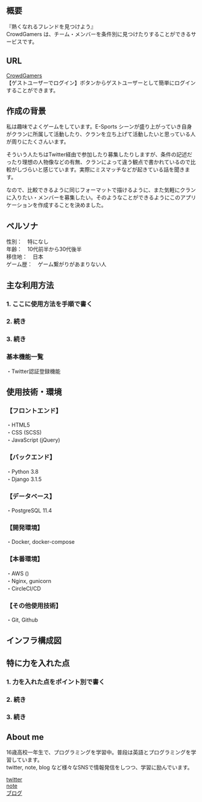 ## 概要
『熱くなれるフレンドを見つけよう』  
CrowdGamers は、チーム・メンバーを条件別に見つけたりすることができるサービスです。


## URL
[CrowdGamers](https://crowdgamers.com/)  
【ゲストユーザーでログイン】ボタンからゲストユーザーとして簡単にログインすることができます。



## 作成の背景
私は趣味でよくゲームをしています。E-Sports シーンが盛り上がっていき自身がクランに所属して活動したり、クランを立ち上げて活動したいと思っている人が周りにたくさんいます。  

そういう人たちはTwitter経由で参加したり募集したりしますが、条件の記述だったり理想の人物像などの有無、クランによって違う観点で書かれているので比較がしづらいと感じています。実際にミスマッチなどが起きている話を聞きます。  

なので、比較できるように同じフォーマットで描けるように、また気軽にクランに入りたい・メンバーを募集したい。そのようなことができるようにこのアプリケーションを作成することを決めました。



## ペルソナ
性別：　特になし  
年齢：　10代前半から30代後半  
移住地：　日本  
ゲーム歴：　ゲーム繋がりがあまりない人  



## 主な利用方法
### 1. ここに使用方法を手順で書く
### 2. 続き
### 3. 続き



### 基本機能一覧
・Twitter認証登録機能



## 使用技術・環境
### 【フロントエンド】
・HTML5  
・CSS (SCSS)  
・JavaScript (jQuery)


### 【バックエンド】
・Python 3.8  
・Django 3.1.5  



### 【データベース】
・PostgreSQL 11.4



### 【開発環境】
・Docker, docker-compose


### 【本番環境】
・AWS ()  
・Nginx, gunicorn  
・CircleCI/CD  



### 【その他使用技術】
・Git, Github



## インフラ構成図


## 特に力を入れた点


### 1. 力を入れた点をポイント別で書く
### 2. 続き
### 3. 続き


## About me
16歳高校一年生で、プログラミングを学習中。普段は英語とプログラミングを学習しています。  
twitter, note, blog など様々なSNSで情報発信をしつつ、学習に励んでいます。  

[twitter](https://twitter.com/haruu_iq/)  
[note](https://note.com/haruu_iq/)  
[ブログ](https://haru-no-blog.com/)